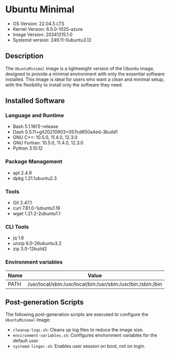 # Ubuntu Minimal
- OS Version: 22.04.5 LTS
- Kernel Version: 6.5.0-1025-azure
- Image Version: 20241215.1.0
- Systemd version: 249.11-0ubuntu3.12

## Description

The `UbuntuMinimal` image is a lightweight version of the Ubuntu image, designed to provide a minimal environment with only the essential software installed. This image is ideal for users who want a clean and minimal setup, with the flexibility to install only the software they need.

## Installed Software

### Language and Runtime
- Bash 5.1.16(1)-release
- Dash 0.5.11+git20210903+057cd650a4ed-3build1
- GNU C++: 10.5.0, 11.4.0, 12.3.0
- GNU Fortran: 10.5.0, 11.4.0, 12.3.0
- Python 3.10.12

### Package Management
- apt 2.4.9
- dpkg 1.21.1ubuntu2.3

### Tools
- Git 2.47.1
- curl 7.81.0-1ubuntu1.19
- wget 1.21.2-2ubuntu1.1

### CLI Tools
- jq 1.6
- unzip 6.0-26ubuntu3.2
- zip 3.0-12build2

### Environment variables
| Name                    | Value                  |
| ----------------------- | ---------------------- |
| PATH                    | /usr/local/sbin:/usr/local/bin:/usr/sbin:/usr/bin:/sbin:/bin |

## Post-generation Scripts

The following post-generation scripts are executed to configure the `UbuntuMinimal` image:

- `cleanup-logs.sh`: Cleans up log files to reduce the image size.
- `environment-variables.sh`: Configures environment variables for the default user.
- `systemd-linger.sh`: Enables user session on boot, not on login.
